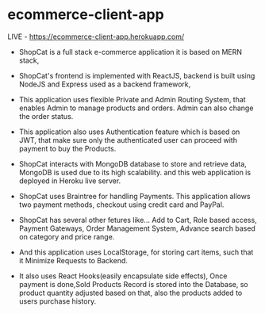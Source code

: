 # ecommerce-client-app
LIVE - https://ecommerce-client-app.herokuapp.com/

* ShopCat is a full stack e-commerce application it is based on MERN stack, 

* ShopCat's frontend is implemented with ReactJS, backend is built using NodeJS and Express used as a backend framework,

* This application uses flexible Private and Admin Routing System, that enables Admin to manage products and orders.
Admin can also change the order status.

* This application also uses Authentication feature which is based on JWT, 
that make sure only the authenticated user can proceed with payment to buy the Products.

* ShopCat interacts with MongoDB database to store and retrieve data, MongoDB is used due to its high scalability.
and this web application is deployed in Heroku live server.

* ShopCat uses Braintree for handling Payments.
This application allows two payment methods, checkout using credit card and PayPal.

* ShopCat has several other fetures like...
Add to Cart, Role based access, Payment Gateways, 
Order Management System, Advance search based on category and price range.

* And this application uses LocalStorage, for storing cart items, such that it Minimize Requests to Backend.

* It also uses React Hooks(easily encapsulate side effects),
Once payment is done,Sold Products Record is stored into the Database, so product quantity adjusted based on that,
also the products added to users purchase history.
